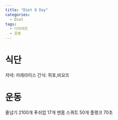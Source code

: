 ```yaml
---
title: "Diet 8 Day"
categories:
  - Diet
tags:
  - 다이어트
  - 운동
---
```


# 식단
저녁: 카레라이스
간식: 쥐포,비요뜨  

# 운동
줄넘기 2100개
푸쉬업 17개
맨몸 스쿼트 50개
플랭크 70초
